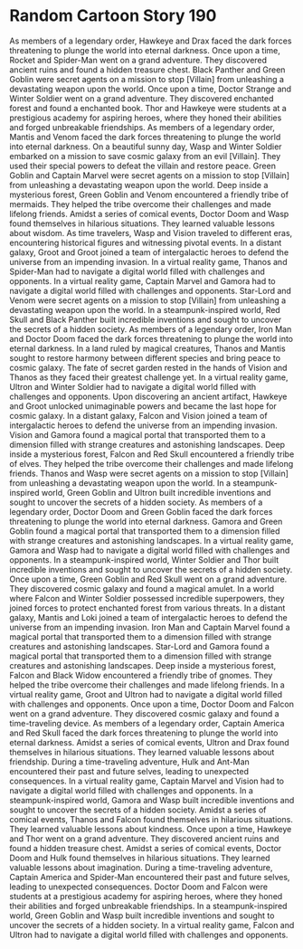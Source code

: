 # Random Cartoon Story 190

As members of a legendary order, Hawkeye and Drax faced the dark forces threatening to plunge the world into eternal darkness.
Once upon a time, Rocket and Spider-Man went on a grand adventure. They discovered ancient ruins and found a hidden treasure chest.
Black Panther and Green Goblin were secret agents on a mission to stop [Villain] from unleashing a devastating weapon upon the world.
Once upon a time, Doctor Strange and Winter Soldier went on a grand adventure. They discovered enchanted forest and found a enchanted book.
Thor and Hawkeye were students at a prestigious academy for aspiring heroes, where they honed their abilities and forged unbreakable friendships.
As members of a legendary order, Mantis and Venom faced the dark forces threatening to plunge the world into eternal darkness.
On a beautiful sunny day, Wasp and Winter Soldier embarked on a mission to save cosmic galaxy from an evil [Villain]. They used their special powers to defeat the villain and restore peace.
Green Goblin and Captain Marvel were secret agents on a mission to stop [Villain] from unleashing a devastating weapon upon the world.
Deep inside a mysterious forest, Green Goblin and Venom encountered a friendly tribe of mermaids. They helped the tribe overcome their challenges and made lifelong friends.
Amidst a series of comical events, Doctor Doom and Wasp found themselves in hilarious situations. They learned valuable lessons about wisdom.
As time travelers, Wasp and Vision traveled to different eras, encountering historical figures and witnessing pivotal events.
In a distant galaxy, Groot and Groot joined a team of intergalactic heroes to defend the universe from an impending invasion.
In a virtual reality game, Thanos and Spider-Man had to navigate a digital world filled with challenges and opponents.
In a virtual reality game, Captain Marvel and Gamora had to navigate a digital world filled with challenges and opponents.
Star-Lord and Venom were secret agents on a mission to stop [Villain] from unleashing a devastating weapon upon the world.
In a steampunk-inspired world, Red Skull and Black Panther built incredible inventions and sought to uncover the secrets of a hidden society.
As members of a legendary order, Iron Man and Doctor Doom faced the dark forces threatening to plunge the world into eternal darkness.
In a land ruled by magical creatures, Thanos and Mantis sought to restore harmony between different species and bring peace to cosmic galaxy.
The fate of secret garden rested in the hands of Vision and Thanos as they faced their greatest challenge yet.
In a virtual reality game, Ultron and Winter Soldier had to navigate a digital world filled with challenges and opponents.
Upon discovering an ancient artifact, Hawkeye and Groot unlocked unimaginable powers and became the last hope for cosmic galaxy.
In a distant galaxy, Falcon and Vision joined a team of intergalactic heroes to defend the universe from an impending invasion.
Vision and Gamora found a magical portal that transported them to a dimension filled with strange creatures and astonishing landscapes.
Deep inside a mysterious forest, Falcon and Red Skull encountered a friendly tribe of elves. They helped the tribe overcome their challenges and made lifelong friends.
Thanos and Wasp were secret agents on a mission to stop [Villain] from unleashing a devastating weapon upon the world.
In a steampunk-inspired world, Green Goblin and Ultron built incredible inventions and sought to uncover the secrets of a hidden society.
As members of a legendary order, Doctor Doom and Green Goblin faced the dark forces threatening to plunge the world into eternal darkness.
Gamora and Green Goblin found a magical portal that transported them to a dimension filled with strange creatures and astonishing landscapes.
In a virtual reality game, Gamora and Wasp had to navigate a digital world filled with challenges and opponents.
In a steampunk-inspired world, Winter Soldier and Thor built incredible inventions and sought to uncover the secrets of a hidden society.
Once upon a time, Green Goblin and Red Skull went on a grand adventure. They discovered cosmic galaxy and found a magical amulet.
In a world where Falcon and Winter Soldier possessed incredible superpowers, they joined forces to protect enchanted forest from various threats.
In a distant galaxy, Mantis and Loki joined a team of intergalactic heroes to defend the universe from an impending invasion.
Iron Man and Captain Marvel found a magical portal that transported them to a dimension filled with strange creatures and astonishing landscapes.
Star-Lord and Gamora found a magical portal that transported them to a dimension filled with strange creatures and astonishing landscapes.
Deep inside a mysterious forest, Falcon and Black Widow encountered a friendly tribe of gnomes. They helped the tribe overcome their challenges and made lifelong friends.
In a virtual reality game, Groot and Ultron had to navigate a digital world filled with challenges and opponents.
Once upon a time, Doctor Doom and Falcon went on a grand adventure. They discovered cosmic galaxy and found a time-traveling device.
As members of a legendary order, Captain America and Red Skull faced the dark forces threatening to plunge the world into eternal darkness.
Amidst a series of comical events, Ultron and Drax found themselves in hilarious situations. They learned valuable lessons about friendship.
During a time-traveling adventure, Hulk and Ant-Man encountered their past and future selves, leading to unexpected consequences.
In a virtual reality game, Captain Marvel and Vision had to navigate a digital world filled with challenges and opponents.
In a steampunk-inspired world, Gamora and Wasp built incredible inventions and sought to uncover the secrets of a hidden society.
Amidst a series of comical events, Thanos and Falcon found themselves in hilarious situations. They learned valuable lessons about kindness.
Once upon a time, Hawkeye and Thor went on a grand adventure. They discovered ancient ruins and found a hidden treasure chest.
Amidst a series of comical events, Doctor Doom and Hulk found themselves in hilarious situations. They learned valuable lessons about imagination.
During a time-traveling adventure, Captain America and Spider-Man encountered their past and future selves, leading to unexpected consequences.
Doctor Doom and Falcon were students at a prestigious academy for aspiring heroes, where they honed their abilities and forged unbreakable friendships.
In a steampunk-inspired world, Green Goblin and Wasp built incredible inventions and sought to uncover the secrets of a hidden society.
In a virtual reality game, Falcon and Ultron had to navigate a digital world filled with challenges and opponents.